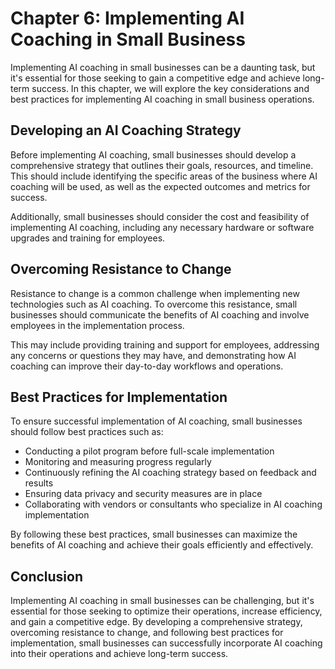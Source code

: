 Chapter 6: Implementing AI Coaching in Small Business
=====================================================

Implementing AI coaching in small businesses can be a daunting task, but it's essential for those seeking to gain a competitive edge and achieve long-term success. In this chapter, we will explore the key considerations and best practices for implementing AI coaching in small business operations.

Developing an AI Coaching Strategy
----------------------------------

Before implementing AI coaching, small businesses should develop a comprehensive strategy that outlines their goals, resources, and timeline. This should include identifying the specific areas of the business where AI coaching will be used, as well as the expected outcomes and metrics for success.

Additionally, small businesses should consider the cost and feasibility of implementing AI coaching, including any necessary hardware or software upgrades and training for employees.

Overcoming Resistance to Change
-------------------------------

Resistance to change is a common challenge when implementing new technologies such as AI coaching. To overcome this resistance, small businesses should communicate the benefits of AI coaching and involve employees in the implementation process.

This may include providing training and support for employees, addressing any concerns or questions they may have, and demonstrating how AI coaching can improve their day-to-day workflows and operations.

Best Practices for Implementation
---------------------------------

To ensure successful implementation of AI coaching, small businesses should follow best practices such as:

* Conducting a pilot program before full-scale implementation
* Monitoring and measuring progress regularly
* Continuously refining the AI coaching strategy based on feedback and results
* Ensuring data privacy and security measures are in place
* Collaborating with vendors or consultants who specialize in AI coaching implementation

By following these best practices, small businesses can maximize the benefits of AI coaching and achieve their goals efficiently and effectively.

Conclusion
----------

Implementing AI coaching in small businesses can be challenging, but it's essential for those seeking to optimize their operations, increase efficiency, and gain a competitive edge. By developing a comprehensive strategy, overcoming resistance to change, and following best practices for implementation, small businesses can successfully incorporate AI coaching into their operations and achieve long-term success.
